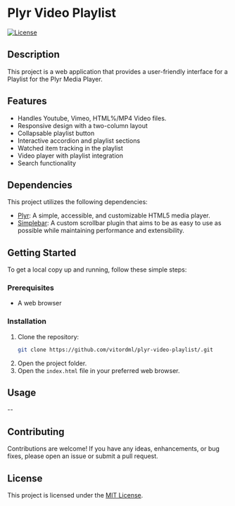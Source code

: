 # Plyr Video Playlist

[![License](https://img.shields.io/badge/license-MIT-blue.svg)](LICENSE)

## Description

This project is a web application that provides a user-friendly interface for a Playlist for the Plyr Media Player.

## Features

- Handles Youtube, Vimeo, HTML%/MP4 Video files. 
- Responsive design with a two-column layout
- Collapsable playlist button
- Interactive accordion and playlist sections
- Watched item tracking in the playlist
- Video player with playlist integration
- Search functionality

## Dependencies

This project utilizes the following dependencies:

- [Plyr](https://github.com/sampotts/plyr): A simple, accessible, and customizable HTML5 media player.
- [Simplebar](https://github.com/Grsmto/simplebar): A custom scrollbar plugin that aims to be as easy to use as possible while maintaining performance and extensibility.

## Getting Started

To get a local copy up and running, follow these simple steps:

### Prerequisites

- A web browser

### Installation

1. Clone the repository:
   ```sh
   git clone https://github.com/vitordml/plyr-video-playlist/.git
   ```
2. Open the project folder.
3. Open the `index.html` file in your preferred web browser.

## Usage

--

## Contributing

Contributions are welcome! If you have any ideas, enhancements, or bug fixes, please open an issue or submit a pull request.

## License

This project is licensed under the [MIT License](LICENSE).


